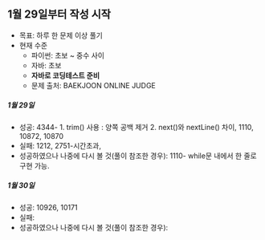 ## 1월 29일부터 작성 시작

* 목표: 하루 한 문제 이상 풀기
* 현재 수준 
  * 파이썬: 초보 ~ 중수 사이
  * 자바: 초보
  * **자바로 코딩테스트 준비**
  * 문제 출처: BAEKJOON ONLINE JUDGE 


##### 1월 29일
* 성공: 4344- 1. trim() 사용 : 양쪽 공백 제거 2. next()와 nextLine() 차이, 1110, 10872, 10870
* 실패: 1212, 2751-시간초과, 
* 성공하였으나 나중에 다시 볼 것(풀이 참조한 경우): 1110- while문 내에서 한 줄로 구현 가능.


##### 1월 30일
* 성공: 10926, 10171
* 실패: 
* 성공하였으나 나중에 다시 볼 것(풀이 참조한 경우): 



